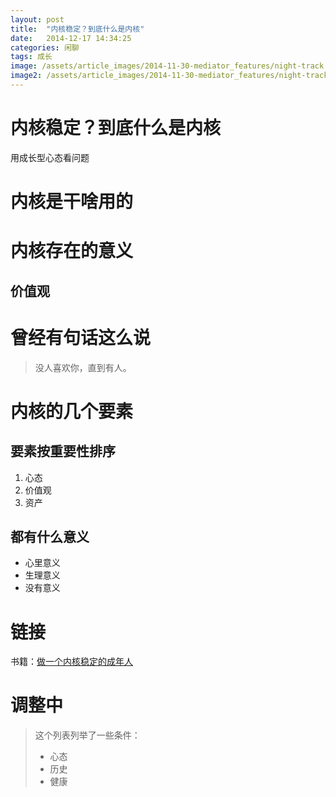 ```yaml
---
layout: post
title:  "内核稳定？到底什么是内核"
date:   2014-12-17 14:34:25
categories: 闲聊
tags: 成长
image: /assets/article_images/2014-11-30-mediator_features/night-track.JPG
image2: /assets/article_images/2014-11-30-mediator_features/night-track-mobile.JPG
---
```

# 内核稳定？到底什么是内核

用成长型心态看问题

# 内核是干啥用的
# 内核存在的意义
## 价值观

# 曾经有句话这么说

>没人喜欢你，直到有人。

# 内核的几个要素
## 要素按重要性排序

1. 心态
2. 价值观
3. 资产

## 都有什么意义

- 心里意义
- 生理意义
- 没有意义

# 链接
书籍：[做一个内核稳定的成年人](https://yd.qq.com/web/bookDetail/2ba321b0811e7e9e6g0179b5)

# 调整中

>这个列表列举了一些条件：
>
> - 心态
> - 历史
> - 健康

